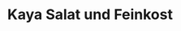 ---
title: "Kaya Salat und Feinkost"
url: /euskirchen/kaya-salat-und-feinkost-narzissenweg/
shop: Feinkost
---